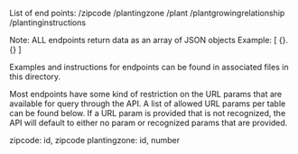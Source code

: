 List of end points:
/zipcode
/plantingzone
/plant
/plantgrowingrelationship
/plantinginstructions

Note: ALL endpoints return data as an array of JSON objects
Example:
[ {}. {} ]

Examples and instructions for endpoints can be found in associated files in this directory.

Most endpoints have some kind of restriction on the URL params that are available for query through the API. A list of allowed URL params per table can be found below. If a URL param is provided that is not recognized, the API will default to either no param or recognized params that are provided.

zipcode: id, zipcode
plantingzone: id, number
